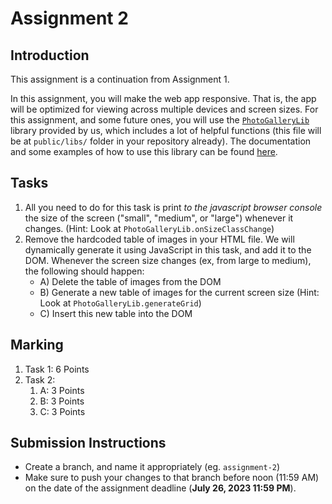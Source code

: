 # Assignment 2

## Introduction

This assignment is a continuation from Assignment 1.

In this assignment, you will make the web app responsive. That is, the app will be optimized for viewing across multiple devices and screen sizes. For this assignment, and some future ones, you will use the [`PhotoGalleryLib`](PhotoGalleryLib.js) library provided by us, which includes a lot of helpful functions (this file will be at `public/libs/` folder in your repository already). The documentation and some examples of how to use this library can be found [here](PhotoGalleryLib.md).

## Tasks

1. All you need to do for this task is print *to the javascript browser console* the size of the screen ("small", "medium", or "large") whenever it changes. (Hint: Look at `PhotoGalleryLib.onSizeClassChange`)
2. Remove the hardcoded table of images in your HTML file. We will dynamically generate it using JavaScript in this task, and add it to the DOM. Whenever the screen size changes (ex, from large to medium), the following should happen:
    - A) Delete the table of images from the DOM
    - B) Generate a new table of images for the current screen size (Hint: Look at `PhotoGalleryLib.generateGrid`)
    - C) Insert this new table into the DOM

## Marking
1. Task 1: 6 Points
2. Task 2:
    1. A: 3 Points
    2. B: 3 Points
    3. C: 3 Points


## Submission Instructions

- Create a branch, and name it appropriately (eg. `assignment-2`)
- Make sure to push your changes to that branch before noon (11:59 AM) on the date of the assignment deadline (**July 26, 2023 11:59 PM**).
